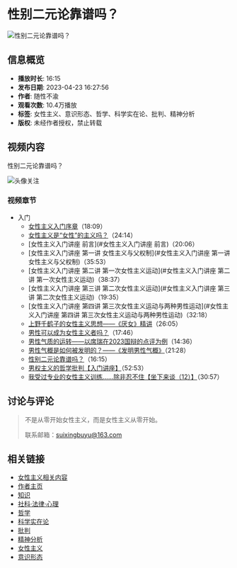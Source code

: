 # 性别二元论靠谱吗？

![性别二元论靠谱吗？](//i2.hdslb.com/bfs/archive/be4dc3360d5b5938ae8fce0164b1c7ab3dae739a.jpg@518w_290h_1c_!web-video-share-cover.webp)

## 信息概览

- **播放时长**: 16:15
- **发布日期**: 2023-04-23 16:27:56
- **作者**: 随性不渝
- **观看次数**: 10.4万播放
- **标签**: 女性主义、意识形态、哲学、科学实在论、批判、精神分析
- **版权**: 未经作者授权，禁止转载

## 视频内容

性别二元论靠谱吗？

![头像](//i2.hdslb.com/bfs/face/fd6c3d61a1e17d06744e4ec195cc8773d1db03bc.jpg@96w.webp)关注

### 视频章节

- 入门
  - [女性主义入门序章](#女性主义入门序章)（18:09）
  - [女性主义是“女性”的主义吗？](#女性主义是“女性”的主义吗？)（24:14）
  - [女性主义入门讲座 前言](#女性主义入门讲座 前言)（20:06）
  - [女性主义入门讲座 第一讲 女性主义与父权制](#女性主义入门讲座 第一讲 女性主义与父权制)（35:53）
  - [女性主义入门讲座 第二讲 第一次女性主义运动](#女性主义入门讲座 第二讲 第一次女性主义运动)（38:37）
  - [女性主义入门讲座 第三讲 第二次女性主义运动](#女性主义入门讲座 第三讲 第二次女性主义运动)（19:35）
  - [女性主义入门讲座 第四讲 第三次女性主义运动与两种男性运动](#女性主义入门讲座 第四讲 第三次女性主义运动与两种男性运动)（32:18）
  - [上野千鹤子的女性主义思想——《厌女》精讲](#上野千鹤子的女性主义思想——《厌女》精讲)（26:05）
  - [男性可以成为女性主义者吗？](#男性可以成为女性主义者吗？)（17:46）
  - [男性气质的运转——以席瑞在2023国辩的点评为例](#男性气质的运转——以席瑞在2023国辩的点评为例)（14:36）
  - [男性气概是如何被发明的？——《发明男性气概》](#男性气概是如何被发明的？——《发明男性气概》)（21:28）
  - [性别二元论靠谱吗？](#性别二元论靠谱吗？)（16:15）
  - [男权主义的哲学批判【入门讲座】](#男权主义的哲学批判【入门讲座】)（52:53）
  - [我受过专业的女性主义训练……除非忍不住【坐下来谈（12）】](#我受过专业的女性主义训练……除非忍不住【坐下来谈（12）】)（30:57）

## 讨论与评论

> 不是从零开始女性主义，而是女性主义从零开始。
> 
> 联系邮箱：suixingbuyu@163.com

## 相关链接

- [女性主义相关内容](https://space.bilibili.com/493652543/channel/collectiondetail?sid=2786857&spm_id_from=333.788.0.0)
- [作者主页](https://space.bilibili.com/493652543)  
- [知识](https://www.bilibili.com/v/knowledge/)
- [社科·法律·心理](https://www.bilibili.com/v/knowledge/social_science)
- [哲学](https://search.bilibili.com/all?keyword=%E5%93%B2%E5%AD%A6&from_source=video_tag)
- [科学实在论](https://search.bilibili.com/all?keyword=%E7%A7%91%E5%AD%A6%E5%AE%9E%E5%9C%A8%E8%AE%BA&from_source=video_tag)
- [批判](https://search.bilibili.com/all?keyword=%E6%89%B9%E5%88%A4&from_source=video_tag)
- [精神分析](https://search.bilibili.com/all?keyword=%E7%B2%BE%E7%A5%9E%E5%88%86%E6%9E%90&from_source=video_tag)
- [女性主义](https://search.bilibili.com/all?keyword=%E5%A5%B3%E6%80%A7%E4%B8%BB%E4%B9%89&from_source=video_tag)
- [意识形态](https://search.bilibili.com/all?keyword=%E6%84%8F%E8%AF%86%E5%BD%A2%E6%80%81&from_source=video_tag)
